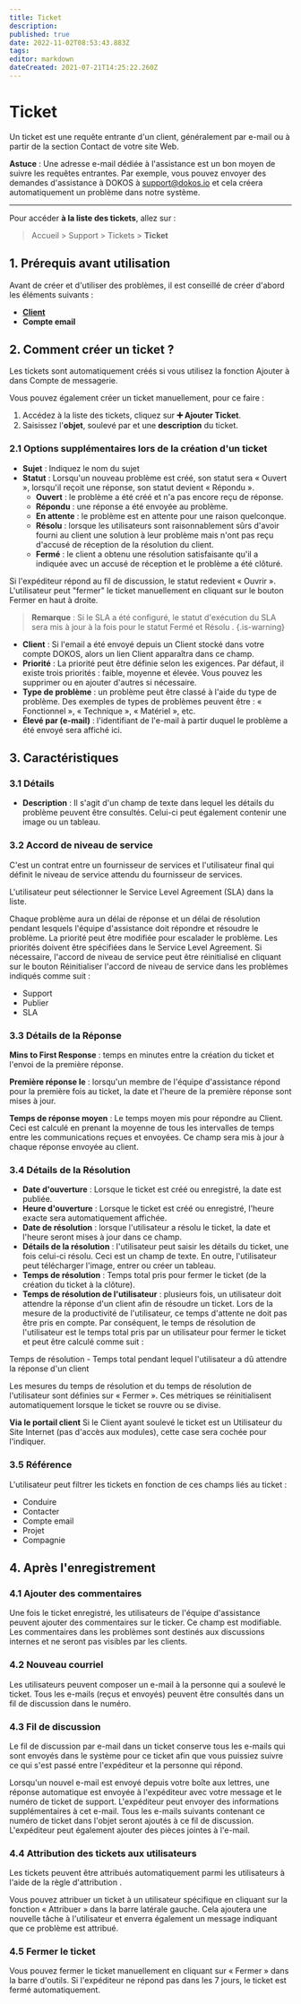```yaml
---
title: Ticket
description: 
published: true
date: 2022-11-02T08:53:43.883Z
tags: 
editor: markdown
dateCreated: 2021-07-21T14:25:22.260Z
---
```


# Ticket

Un ticket est une requête entrante d'un client, généralement par e-mail ou à partir de la section Contact de votre site Web.

**Astuce** : Une adresse e-mail dédiée à l'assistance est un bon moyen de suivre les requêtes entrantes. Par exemple, vous pouvez envoyer des demandes d'assistance à DOKOS à support@dokos.io et cela créera automatiquement un problème dans notre système.

---

Pour accéder **à la liste des tickets**, allez sur :

> Accueil > Support > Tickets > **Ticket**

## 1. Prérequis avant utilisation

Avant de créer et d'utiliser des problèmes, il est conseillé de créer d'abord les éléments suivants :

- **[Client](/fr/crm/customer)**
- **Compte email**

## 2. Comment créer un ticket ?

Les tickets sont automatiquement créés si vous utilisez la fonction Ajouter à dans Compte de messagerie.

Vous pouvez également créer un ticket manuellement, pour ce faire :

 1. Accédez à la liste des tickets, cliquez sur **:heavy_plus_sign: Ajouter Ticket**.
 2. Saisissez l'**objet**, soulevé par et une **description** du ticket.
 
### 2.1 Options supplémentaires lors de la création d'un ticket

- **Sujet** : Indiquez le nom du sujet
- **Statut** : Lorsqu'un nouveau problème est créé, son statut sera « Ouvert », lorsqu'il reçoit une réponse, son statut devient « Répondu ».
	- **Ouvert** : le problème a été créé et n'a pas encore reçu de réponse.
	- **Répondu** : une réponse a été envoyée au problème.
	- **En attente** : le problème est en attente pour une raison quelconque.
	- **Résolu** : lorsque les utilisateurs sont raisonnablement sûrs d'avoir fourni au client une solution à leur problème mais n'ont pas reçu d'accusé de réception de la résolution du client.
	- **Fermé** : le client a obtenu une résolution satisfaisante qu'il a indiquée avec un accusé de réception et le problème a été clôturé.

Si l'expéditeur répond au fil de discussion, le statut redevient « Ouvrir ». L'utilisateur peut "fermer" le ticket manuellement en cliquant sur le bouton Fermer en haut à droite.

> **Remarque** : Si le SLA a été configuré, le statut d'exécution du SLA sera mis à jour à la fois pour le statut Fermé et Résolu .
{.is-warning}

- **Client** : Si l'email a été envoyé depuis un Client stocké dans votre compte DOKOS, alors un lien Client apparaîtra dans ce champ.
- **Priorité** : La priorité peut être définie selon les exigences. Par défaut, il existe trois priorités : faible, moyenne et élevée. Vous pouvez les supprimer ou en ajouter d'autres si nécessaire.
- **Type de problème** : un problème peut être classé à l'aide du type de problème. Des exemples de types de problèmes peuvent être : « Fonctionnel », « Technique », « Matériel », etc.
- **Élevé par (e-mail)** : l'identifiant de l'e-mail à partir duquel le problème a été envoyé sera affiché ici.

## 3. Caractéristiques

### 3.1 Détails

- **Description** : Il s'agit d'un champ de texte dans lequel les détails du problème peuvent être consultés. Celui-ci peut également contenir une image ou un tableau.

### 3.2 Accord de niveau de service

C'est un contrat entre un fournisseur de services et l'utilisateur final qui définit le niveau de service attendu du fournisseur de services.

L'utilisateur peut sélectionner le Service Level Agreement (SLA) dans la liste.

Chaque problème aura un délai de réponse et un délai de résolution pendant lesquels l'équipe d'assistance doit répondre et résoudre le problème.
La priorité peut être modifiée pour escalader le problème. Les priorités doivent être spécifiées dans le Service Level Agreement.
Si nécessaire, l'accord de niveau de service peut être réinitialisé en cliquant sur le bouton Réinitialiser l'accord de niveau de service dans les problèmes indiqués comme suit :

- Support
- Publier
- SLA

### 3.3 Détails de la Réponse

**Mins to First Response** : temps en minutes entre la création du ticket et l'envoi de la première réponse.

**Première réponse le** : lorsqu'un membre de l'équipe d'assistance répond pour la première fois au ticket, la date et l'heure de la première réponse sont mises à jour.

**Temps de réponse moyen** : Le temps moyen mis pour répondre au Client. Ceci est calculé en prenant la moyenne de tous les intervalles de temps entre les communications reçues et envoyées. Ce champ sera mis à jour à chaque réponse envoyée au client.

### 3.4 Détails de la Résolution

- **Date d'ouverture** : Lorsque le ticket est créé ou enregistré, la date est publiée.
- **Heure d'ouverture** : Lorsque le ticket est créé ou enregistré, l'heure exacte sera automatiquement affichée.
- **Date de résolution** : lorsque l'utilisateur a résolu le ticket, la date et l'heure seront mises à jour dans ce champ.
- **Détails de la résolution** : l'utilisateur peut saisir les détails du ticket, une fois celui-ci résolu. Ceci est un champ de texte. En outre, l'utilisateur peut télécharger l'image, entrer ou créer un tableau.
- **Temps de résolution** : Temps total pris pour fermer le ticket (de la création du ticket à la clôture).
- **Temps de résolution de l'utilisateur** : plusieurs fois, un utilisateur doit attendre la réponse d'un client afin de résoudre un ticket. Lors de la mesure de la productivité de l'utilisateur, ce temps d'attente ne doit pas être pris en compte. Par conséquent, le temps de résolution de l'utilisateur est le temps total pris par un utilisateur pour fermer le ticket et peut être calculé comme suit :

Temps de résolution - Temps total pendant lequel l'utilisateur a dû attendre la réponse d'un client

Les mesures du temps de résolution et du temps de résolution de l'utilisateur sont définies sur « Fermer ». Ces métriques se réinitialisent automatiquement lorsque le ticket se rouvre ou se divise.

**Via le portail client** 
Si le Client ayant soulevé le ticket est un Utilisateur du Site Internet (pas d'accès aux modules), cette case sera cochée pour l'indiquer.

### 3.5 Référence

L'utilisateur peut filtrer les tickets en fonction de ces champs liés au ticket :

- Conduire
- Contacter
- Compte email
- Projet
- Compagnie

## 4. Après l'enregistrement

### 4.1 Ajouter des commentaires

Une fois le ticket enregistré, les utilisateurs de l'équipe d'assistance peuvent ajouter des commentaires sur le ticker. Ce champ est modifiable. Les commentaires dans les problèmes sont destinés aux discussions internes et ne seront pas visibles par les clients.

### 4.2 Nouveau courriel

Les utilisateurs peuvent composer un e-mail à la personne qui a soulevé le ticket. Tous les e-mails (reçus et envoyés) peuvent être consultés dans un fil de discussion dans le numéro.

### 4.3 Fil de discussion

Le fil de discussion par e-mail dans un ticket conserve tous les e-mails qui sont envoyés dans le système pour ce ticket afin que vous puissiez suivre ce qui s'est passé entre l'expéditeur et la personne qui répond.

Lorsqu'un nouvel e-mail est envoyé depuis votre boîte aux lettres, une réponse automatique est envoyée à l'expéditeur avec votre message et le numéro de ticket de support.
L'expéditeur peut envoyer des informations supplémentaires à cet e-mail.
Tous les e-mails suivants contenant ce numéro de ticket dans l'objet seront ajoutés à ce fil de discussion.
L'expéditeur peut également ajouter des pièces jointes à l'e-mail.

### 4.4 Attribution des tickets aux utilisateurs

Les tickets peuvent être attribués automatiquement parmi les utilisateurs à l'aide de la règle d'attribution .

Vous pouvez attribuer un ticket à un utilisateur spécifique en cliquant sur la fonction « Attribuer » dans la barre latérale gauche. Cela ajoutera une nouvelle tâche à l'utilisateur et enverra également un message indiquant que ce problème est attribué.

### 4.5 Fermer le ticket

Vous pouvez fermer le ticket manuellement en cliquant sur « Fermer » dans la barre d'outils.
Si l'expéditeur ne répond pas dans les 7 jours, le ticket est fermé automatiquement.